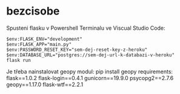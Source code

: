 # bezcisobe
Spusteni flasku v Powershell Terminalu ve Viscual Studio Code:
```
$env:FLASK_ENV="development"
$env:FLASK_APP="main.py"
$env:PASSWORD_RESET_KEY="sem-dej-reset-key-z-heroku"
$env:DATABASE_URL="postgres://sem-dej-url-k-databazi-v-heroku"
flask run
```

Je třeba nainstalovat geopy modul:
pip install geopy
requirements:
flask==1.0.2
flask-login==0.4.1
gunicorn==19.9.0
psycopg2==2.7.6
geopy==1.17.0
flask-wtf==2.2.1

